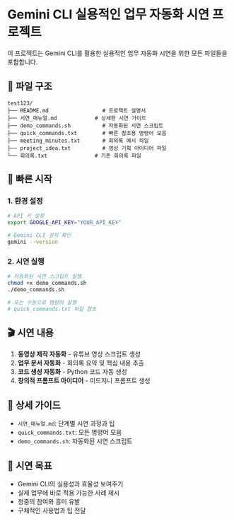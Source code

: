 # Gemini CLI 실용적인 업무 자동화 시연 프로젝트

이 프로젝트는 Gemini CLI를 활용한 실용적인 업무 자동화 시연을 위한 모든 파일들을 포함합니다.

## 📁 파일 구조

```
test123/
├── README.md                 # 프로젝트 설명서
├── 시연_매뉴얼.md            # 상세한 시연 가이드
├── demo_commands.sh          # 자동화된 시연 스크립트
├── quick_commands.txt        # 빠른 참조용 명령어 모음
├── meeting_minutes.txt       # 회의록 예시 파일
├── project_idea.txt          # 영상 기획 아이디어 파일
└── 회의록.txt               # 기존 회의록 파일
```

## 🚀 빠른 시작

### 1. 환경 설정

```bash
# API 키 설정
export GOOGLE_API_KEY="YOUR_API_KEY"

# Gemini CLI 설치 확인
gemini --version
```

### 2. 시연 실행

```bash
# 자동화된 시연 스크립트 실행
chmod +x demo_commands.sh
./demo_commands.sh

# 또는 수동으로 명령어 실행
# quick_commands.txt 파일 참조
```

## 🎬 시연 내용

1. **동영상 제작 자동화** - 유튜브 영상 스크립트 생성
2. **업무 문서 자동화** - 회의록 요약 및 핵심 내용 추출
3. **코드 생성 자동화** - Python 코드 자동 생성
4. **창의적 프롬프트 아이디어** - 미드저니 프롬프트 생성

## 📖 상세 가이드

- `시연_매뉴얼.md`: 단계별 시연 과정과 팁
- `quick_commands.txt`: 모든 명령어 모음
- `demo_commands.sh`: 자동화된 시연 스크립트

## 🎯 시연 목표

- Gemini CLI의 실용성과 효율성 보여주기
- 실제 업무에 바로 적용 가능한 사례 제시
- 청중의 참여와 흥미 유발
- 구체적인 사용법과 팁 전달
